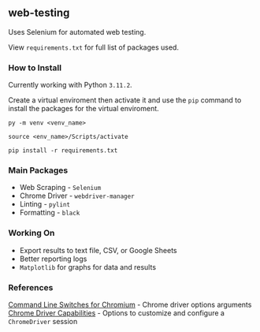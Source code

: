 ## web-testing

Uses Selenium for automated web testing.

View `requirements.txt` for full list of packages used.

### How to Install

Currently working with Python `3.11.2`.

Create a virtual enviroment then activate it and use the `pip` command to install the packages for the virtual enviroment.

```
py -m venv <venv_name>

source <env_name>/Scripts/activate

pip install -r requirements.txt
```

### Main Packages

- Web Scraping - `Selenium`
- Chrome Driver - `webdriver-manager`
- Linting - `pylint`
- Formatting - `black`

### Working On

- Export results to text file, CSV, or Google Sheets
- Better reporting logs
- `Matplotlib` for graphs for data and results

### References

[Command Line Switches for Chromium](https://peter.sh/experiments/chromium-command-line-switches/) - Chrome driver options arguments  
[Chrome Driver Capabilities](https://chromedriver.chromium.org/capabilities) - Options to customize and configure a `ChromeDriver` session
